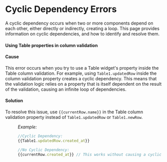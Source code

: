 # Cyclic Dependency Errors

A cyclic dependency occurs when two or more components depend on each other, either directly or indirectly, creating a loop. This page provides information on cyclic dependencies, and how to identify and resolve them.


#### Using Table properties in column validation

<Message
messageContainerClassName="error" 
messageContent="Cyclic dependency found while evaluating. Node was: Table1.primaryColumns.created_at.validation"></Message>

#### Cause

This error occurs when you try to use a Table widget's property inside the Table column validation. For example, using `Table1.updatedRow` inside the column validation property creates a cyclic dependency. This means that the validation logic relies on a property that is itself dependent on the result of the validation, causing an infinite loop of dependencies.

#### Solution

To resolve this issue, use `{{currentRow.name}}` in the Table column validation property instead of `Table1.updatedRow` or `Table1.newRow`. 

<dd>

*Example:*


```js
//Cyclic Dependency:
{{Table1.updatedRow.created_at}} 

//No Cyclic Dependency:
{{currentRow.created_at}} // This works without causing a cyclic dependency

```

</dd>